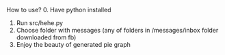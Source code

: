 How to use?
  0. Have python installed
  1. Run src/hehe.py
  2. Choose folder with messages (any of folders in /messages/inbox folder downloaded from fb)
  3. Enjoy the beauty of generated pie graph
